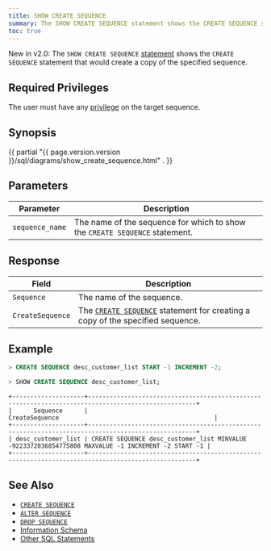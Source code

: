 ```yaml
---
title: SHOW CREATE SEQUENCE
summary: The SHOW CREATE SEQUENCE statement shows the CREATE SEQUENCE statement that would create a copy of the specified sequence.
toc: true
---
```


<span class="version-tag">New in v2.0:</span> The `SHOW CREATE SEQUENCE` [statement](sql-statements.html) shows the `CREATE SEQUENCE` statement that would create a copy of the specified sequence.


## Required Privileges

The user must have any [privilege](privileges.html) on the target sequence.

## Synopsis

<div>
{{ partial "{{ page.version.version }}/sql/diagrams/show_create_sequence.html" . }}
</div>

## Parameters

Parameter | Description
----------|------------
`sequence_name` | The name of the sequence for which to show the `CREATE SEQUENCE` statement.

## Response

Field | Description
------|------------
`Sequence` | The name of the sequence.
`CreateSequence` | The [`CREATE SEQUENCE`](create-sequence.html) statement for creating a copy of the specified sequence.

## Example

~~~ sql
> CREATE SEQUENCE desc_customer_list START -1 INCREMENT -2;
~~~

~~~ sql
> SHOW CREATE SEQUENCE desc_customer_list;
~~~

~~~
+--------------------+----------------------------------------------------------------------------------------------------+
|      Sequence      |                                           CreateSequence                                           |
+--------------------+----------------------------------------------------------------------------------------------------+
| desc_customer_list | CREATE SEQUENCE desc_customer_list MINVALUE -9223372036854775808 MAXVALUE -1 INCREMENT -2 START -1 |
+--------------------+----------------------------------------------------------------------------------------------------+
~~~

## See Also

- [`CREATE SEQUENCE`](create-sequence.html)
- [`ALTER SEQUENCE`](alter-sequence.html)
- [`DROP SEQUENCE`](drop-sequence.html)
- [Information Schema](information-schema.html)
- [Other SQL Statements](sql-statements.html)
